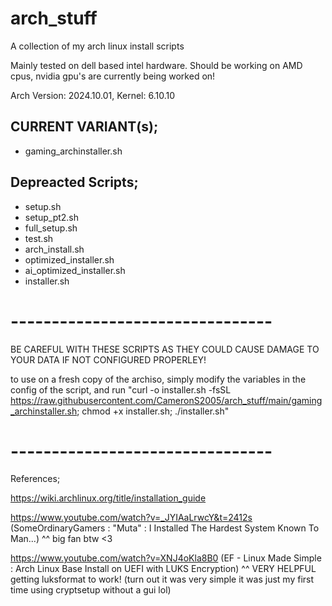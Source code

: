 # arch_stuff
A collection of my arch linux install scripts

Mainly tested on dell based intel hardware. Should be working on AMD cpus, nvidia gpu's are currently being worked on!

Arch Version: 2024.10.01, Kernel: 6.10.10

## CURRENT VARIANT(s);
- gaming_archinstaller.sh
 
## Depreacted Scripts;
- setup.sh
- setup_pt2.sh
- full_setup.sh
- test.sh
- arch_install.sh
- optimized_installer.sh
- ai_optimized_installer.sh
- installer.sh

# -------------------------------- #

BE CAREFUL WITH THESE SCRIPTS AS THEY COULD CAUSE DAMAGE TO YOUR DATA IF NOT CONFIGURED PROPERLEY!

to use on a fresh copy of the archiso, simply modify the variables in the config of the script, and run "curl -o installer.sh -fsSL https://raw.githubusercontent.com/CameronS2005/arch_stuff/main/gaming_archinstaller.sh; chmod +x installer.sh; ./installer.sh"

# -------------------------------- #

References;

https://wiki.archlinux.org/title/installation_guide

https://www.youtube.com/watch?v=_JYIAaLrwcY&t=2412s 
(SomeOrdinaryGamers : "Muta" : I Installed The Hardest System Known To Man...)
^^ big fan btw <3

https://www.youtube.com/watch?v=XNJ4oKla8B0 
(EF - Linux Made Simple : Arch Linux Base Install on UEFI with LUKS Encryption)
^^ VERY HELPFUL getting luksformat to work! (turn out it was very simple it was just my first time using cryptsetup without a gui lol)
